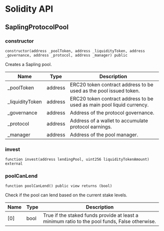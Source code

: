# Solidity API

## SaplingProtocolPool

### constructor

```solidity
constructor(address _poolToken, address _liquidityToken, address _governance, address _protocol, address _manager) public
```

Creates a Sapling pool.

| Name | Type | Description |
| ---- | ---- | ----------- |
| _poolToken | address | ERC20 token contract address to be used as the pool issued token. |
| _liquidityToken | address | ERC20 token contract address to be used as main pool liquid currency. |
| _governance | address | Address of the protocol governance. |
| _protocol | address | Address of a wallet to accumulate protocol earnings. |
| _manager | address | Address of the pool manager. |

### invest

```solidity
function invest(address lendingPool, uint256 liquidityTokenAmount) external
```

### poolCanLend

```solidity
function poolCanLend() public view returns (bool)
```

Check if the pool can lend based on the current stake levels.

| Name | Type | Description |
| ---- | ---- | ----------- |
| [0] | bool | True if the staked funds provide at least a minimum ratio to the pool funds, False otherwise. |

